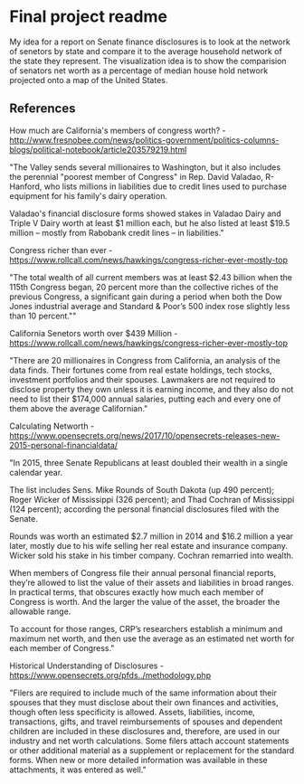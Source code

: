 # Final project readme


My idea for a report on Senate finance disclosures is to look at the network of senetors by state and compare it to the average household network of the state they represent.  The visualization idea is to show the comparision of senators net worth as a percentage of median house hold network projected onto a map of the United States.

## References

How much are California's members of congress worth? - http://www.fresnobee.com/news/politics-government/politics-columns-blogs/political-notebook/article203579219.html

"The Valley sends several millionaires to Washington, but it also includes the perennial "poorest member of Congress" in Rep. David Valadao, R-Hanford, who lists millions in liabilities due to credit lines used to purchase equipment for his family's dairy operation.

Valadao's financial disclosure forms showed stakes in Valadao Dairy and Triple V Dairy worth at least $1 million each, but he also listed at least $19.5 million – mostly from Rabobank credit lines – in liabilities."

Congress richer than ever - https://www.rollcall.com/news/hawkings/congress-richer-ever-mostly-top

"The total wealth of all current members was at least $2.43 billion when the 115th Congress began, 20 percent more than the collective riches of the previous Congress, a significant gain during a period when both the Dow Jones industrial average and Standard & Poor’s 500 index rose slightly less than 10 percent.""

California Senetors worth over $439 Million - https://www.rollcall.com/news/hawkings/congress-richer-ever-mostly-top

"There are 20 millionaires in Congress from California, an analysis of the data finds. Their fortunes come from real estate holdings, tech stocks, investment portfolios and their spouses. Lawmakers are not required to disclose property they own unless it is earning income, and they also do not need to list their $174,000 annual salaries, putting each and every one of them above the average Californian."


Calculating Networth - https://www.opensecrets.org/news/2017/10/opensecrets-releases-new-2015-personal-financialdata/

"In 2015, three Senate Republicans at least doubled their wealth in a single calendar year.

The list includes Sens. Mike Rounds of South Dakota (up 490 percent); Roger Wicker of Mississippi (326 percent); and Thad Cochran of Mississippi (124 percent); according the personal financial disclosures filed with the Senate.

Rounds was worth an estimated $2.7 million in 2014 and $16.2 million a year later, mostly due to his wife selling her real estate and insurance company. Wicker sold his stake in his timber company. Cochran remarried into wealth.

When members of Congress file their annual personal financial reports, they’re allowed to list the value of their assets and liabilities in broad ranges. In practical terms, that obscures exactly how much each member of Congress is worth. And the larger the value of the asset, the broader the allowable range.

To account for those ranges, CRP’s researchers establish a minimum and maximum net worth, and then use the average as an estimated net worth for each member of Congress."


Historical Understanding of Disclosures - https://www.opensecrets.org/pfds../methodology.php

"Filers are required to include much of the same information about their spouses that they must disclose about their own finances and activities, though often less specificity is allowed. Assets, liabilities, income, transactions, gifts, and travel reimbursements of spouses and dependent children are included in these disclosures and, therefore, are used in our industry and net worth calculations. Some filers attach account statements or other additional material as a supplement or replacement for the standard forms. When new or more detailed information was available in these attachments, it was entered as well."